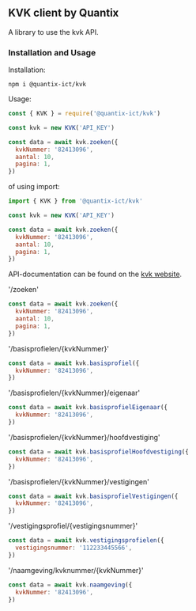 ## KVK client by Quantix

A library to use the kvk API.

### Installation and Usage

Installation:

```console
npm i @quantix-ict/kvk
```

Usage:

```javascript
const { KVK } = require('@quantix-ict/kvk')

const kvk = new KVK('API_KEY')

const data = await kvk.zoeken({
  kvkNummer: '82413096',
  aantal: 10,
  pagina: 1,
})
```

of using import:

```javascript
import { KVK } from '@quantix-ict/kvk'

const kvk = new KVK('API_KEY')

const data = await kvk.zoeken({
  kvkNummer: '82413096',
  aantal: 10,
  pagina: 1,
})
```

API-documentation can be found on the [kvk website](https://developers.kvk.nl/nl/support/oas-swagger).

'/zoeken'

```javascript
const data = await kvk.zoeken({
  kvkNummer: '82413096',
  aantal: 10,
  pagina: 1,
})
```

'/basisprofielen/{kvkNummer}'

```javascript
const data = await kvk.basisprofiel({
  kvkNummer: '82413096',
})
```

'/basisprofielen/{kvkNummer}/eigenaar'

```javascript
const data = await kvk.basisprofielEigenaar({
  kvkNummer: '82413096',
})
```

'/basisprofielen/{kvkNummer}/hoofdvestiging'

```javascript
const data = await kvk.basisprofielHoofdvestiging({
  kvkNummer: '82413096',
})
```

'/basisprofielen/{kvkNummer}/vestigingen'

```javascript
const data = await kvk.basisprofielVestigingen({
  kvkNummer: '82413096',
})
```

'/vestigingsprofiel/{vestigingsnummer}'

```javascript
const data = await kvk.vestigingsprofielen({
  vestigingsnummer: '112233445566',
})
```

'/naamgeving/kvknummer/{kvkNummer}'

```javascript
const data = await kvk.naamgeving({
  kvkNummer: '82413096',
})
```
